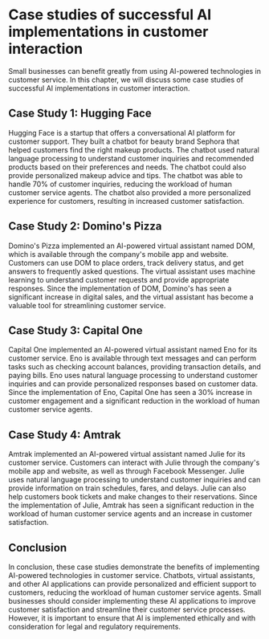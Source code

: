 Case studies of successful AI implementations in customer interaction
=========================================================================================================================================

Small businesses can benefit greatly from using AI-powered technologies in customer service. In this chapter, we will discuss some case studies of successful AI implementations in customer interaction.

Case Study 1: Hugging Face
--------------------------

Hugging Face is a startup that offers a conversational AI platform for customer support. They built a chatbot for beauty brand Sephora that helped customers find the right makeup products. The chatbot used natural language processing to understand customer inquiries and recommended products based on their preferences and needs. The chatbot could also provide personalized makeup advice and tips. The chatbot was able to handle 70% of customer inquiries, reducing the workload of human customer service agents. The chatbot also provided a more personalized experience for customers, resulting in increased customer satisfaction.

Case Study 2: Domino's Pizza
----------------------------

Domino's Pizza implemented an AI-powered virtual assistant named DOM, which is available through the company's mobile app and website. Customers can use DOM to place orders, track delivery status, and get answers to frequently asked questions. The virtual assistant uses machine learning to understand customer requests and provide appropriate responses. Since the implementation of DOM, Domino's has seen a significant increase in digital sales, and the virtual assistant has become a valuable tool for streamlining customer service.

Case Study 3: Capital One
-------------------------

Capital One implemented an AI-powered virtual assistant named Eno for its customer service. Eno is available through text messages and can perform tasks such as checking account balances, providing transaction details, and paying bills. Eno uses natural language processing to understand customer inquiries and can provide personalized responses based on customer data. Since the implementation of Eno, Capital One has seen a 30% increase in customer engagement and a significant reduction in the workload of human customer service agents.

Case Study 4: Amtrak
--------------------

Amtrak implemented an AI-powered virtual assistant named Julie for its customer service. Customers can interact with Julie through the company's mobile app and website, as well as through Facebook Messenger. Julie uses natural language processing to understand customer inquiries and can provide information on train schedules, fares, and delays. Julie can also help customers book tickets and make changes to their reservations. Since the implementation of Julie, Amtrak has seen a significant reduction in the workload of human customer service agents and an increase in customer satisfaction.

Conclusion
----------

In conclusion, these case studies demonstrate the benefits of implementing AI-powered technologies in customer service. Chatbots, virtual assistants, and other AI applications can provide personalized and efficient support to customers, reducing the workload of human customer service agents. Small businesses should consider implementing these AI applications to improve customer satisfaction and streamline their customer service processes. However, it is important to ensure that AI is implemented ethically and with consideration for legal and regulatory requirements.
